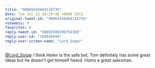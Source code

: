 ```yaml
---
title: "90865426464116736"
date: Tue Jul 12 19:29:40 +0000 2011
original-tweet-id: "90865426464116736"
retweets: 0
favorites: 0
reply-tweet-id: "90850106596794368"
reply-user-id: "160926944"
reply-user-screen-name: "Lord_Sugar"
---
```

<a href="https://twitter.com/Lord_Sugar">@Lord_Sugar</a> I think Helen is the safe bet, Tom definitely has some great ideas but he doesn't get himself heard. Homs a great salesman.
